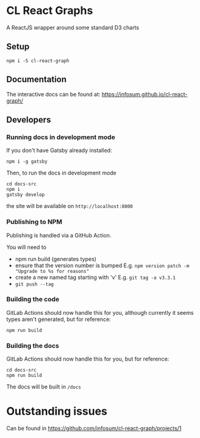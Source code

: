 # CL React Graphs
A ReactJS wrapper around some standard D3 charts

## Setup

```
npm i -S cl-react-graph
```

## Documentation

The interactive docs can be found at: https://infosum.github.io/cl-react-graph/

## Developers

### Running docs in development mode

If you don't have Gatsby already installed:
```
npm i -g gatsby
```

Then, to run the docs in development mode

```
cd docs-src
npm i
gatsby develop
```

the site will be available on `http://localhost:8000`

### Publishing to NPM

Publishing is handled via a GitHub Action.

You will need to 
*  npm run build (generates types)
* ensure that the version number is bumped E.g. `npm version patch -m "Upgrade to %s for reasons"`
* create a new named tag starting with 'v' E.g. `git tag -a v3.3.1`
* `git push --tag`

### Building the code

GitLab Actions should now handle this for you, although currently it seems types aren't generated,
 but for reference:

 ```
npm run build
 ```

### Building the docs

GitLab Actions should now handle this for you, but for reference:
```
cd docs-src
npm run build
```

The docs will be built in `/docs`

# Outstanding issues

Can be found in https://github.com/infosum/cl-react-graph/projects/1
